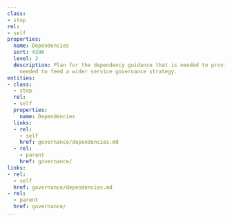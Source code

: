 ```yaml
---
class:
- stop
rel:
- self
properties:
  name: Dependencies
  sort: 4396
  level: 2
  description: Plan for the dependency guidance that is needed to provide what is
    needed to feed a wider service governance strategy.
entities:
- class:
  - stop
  rel:
  - self
  properties:
    name: Dependencies
  links:
  - rel:
    - self
    href: governance/dependencies.md
  - rel:
    - parent
    href: governance/
links:
- rel:
  - self
  href: governance/dependencies.md
- rel:
  - parent
  href: governance/
...
```


